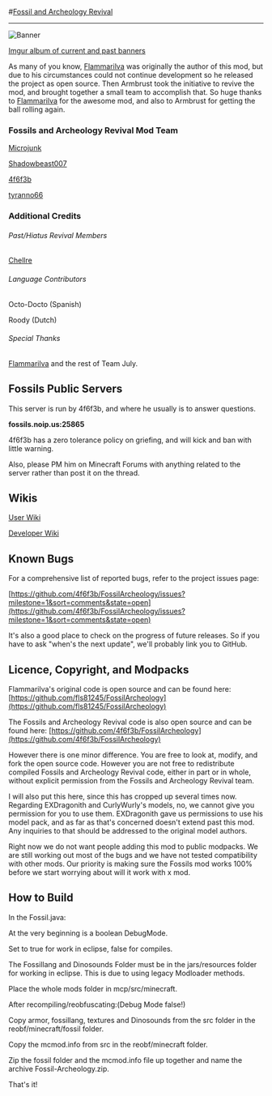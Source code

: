 #[Fossil and Archeology Revival](http://www.minecraftforum.net/topic/1708636-147sspsmp-fossils-and-archeology-revival-147-build-0004-final-updated-march-29-2013/)
***
![Banner](http://i.imgur.com/iwRq4yy.jpg)

[Imgur album of current and past banners](http://imgur.com/a/hBe0h)

As many of you know, [Flammarilva](https://github.com/fls81245) was originally the author of this mod, but due to his circumstances could not continue development so he released the project as open source. Then Armbrust took the initiative to revive the mod, and brought together a small team to accomplish that. So huge thanks to [Flammarilva](https://github.com/fls81245) for the awesome mod, and also to Armbrust for getting the ball rolling again.

### Fossils and Archeology Revival Mod Team
[Microjunk](https://github.com/Microjunk)

[Shadowbeast007](https://github.com/Shadowbeast)

[4f6f3b](https://github.com/4f6f3b)

[tyranno66](https://github.com/tyranno66)

### Additional Credits
###### Past/Hiatus Revival Members
[Chellre](https://github.com/Chellre)
###### Language Contributors
Octo-Docto (Spanish)

Roody (Dutch)
###### Special Thanks
[Flammarilva](https://github.com/fls81245) and the rest of Team July.

## Fossils Public Servers
This server is run by 4f6f3b, and where he usually is to answer questions.

**fossils.noip.us:25865**

4f6f3b has a zero tolerance policy on griefing, and will kick and ban with little warning.

Also, please PM him on Minecraft Forums with anything related to the server rather than post it on the thread.


## Wikis
[User Wiki](http://fossils-archeology.wikia.com/)

[Developer Wiki](https://github.com/4f6f3b/FossilArcheology/wiki)

## Known Bugs
For a comprehensive list of reported bugs, refer to the project issues page:

[https://github.com/4f6f3b/FossilArcheology/issues?milestone=1&sort=comments&state=open](https://github.com/4f6f3b/FossilArcheology/issues?milestone=1&sort=comments&state=open)

It's also a good place to check on the progress of future releases. So if you have to ask "when's the next update", we'll probably link you to GitHub.

## Licence, Copyright, and Modpacks
Flammarilva's original code is open source and can be found here: [https://github.com/fls81245/FossilArcheology](https://github.com/fls81245/FossilArcheology)

The Fossils and Archeology Revival code is also open source and can be found here: [https://github.com/4f6f3b/FossilArcheology](https://github.com/4f6f3b/FossilArcheology)

However there is one minor difference. You are free to look at, modify, and fork the open source code. However you are not free to redistribute compiled Fossils and Archeology Revival code, either in part or in whole, without explicit permission from the Fossils and Archeology Revival team.

I will also put this here, since this has cropped up several times now. Regarding EXDragonith and CurlyWurly's models, no, we cannot give you permission for you to use them. EXDragonith gave us permissions to use his model pack, and as far as that's concerned doesn't extend past this mod. Any inquiries to that should be addressed to the original model authors.

Right now we do not want people adding this mod to public modpacks. We are still working out most of the bugs and we have not tested compatibility with other mods. Our priority is making sure the Fossils mod works 100% before we start worrying about will it work with x mod.

## How to Build
In the Fossil.java:

At the very beginning is a boolean DebugMode.

Set to true for work in eclipse, false for compiles.

The Fossillang and Dinosounds Folder must be in the jars/resources folder for working in eclipse. This is due to using legacy Modloader methods.

Place the whole mods folder in mcp/src/minecraft.

After recompiling/reobfuscating:(Debug Mode false!)

Copy armor, fossillang, textures and Dinosounds from the src folder in the reobf/minecraft/fossil folder.

Copy the mcmod.info from src in the reobf/minecraft folder.

Zip the fossil folder and the mcmod.info file up together and name the archive Fossil-Archeology.zip.

That's it!
